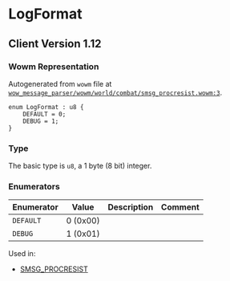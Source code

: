 # LogFormat

## Client Version 1.12

### Wowm Representation

Autogenerated from `wowm` file at [`wow_message_parser/wowm/world/combat/smsg_procresist.wowm:3`](https://github.com/gtker/wow_messages/tree/main/wow_message_parser/wowm/world/combat/smsg_procresist.wowm#L3).

```rust,ignore
enum LogFormat : u8 {
    DEFAULT = 0;
    DEBUG = 1;
}
```
### Type
The basic type is `u8`, a 1 byte (8 bit) integer.
### Enumerators
| Enumerator | Value  | Description | Comment |
| --------- | -------- | ----------- | ------- |
| `DEFAULT` | 0 (0x00) |  |  |
| `DEBUG` | 1 (0x01) |  |  |

Used in:
* [SMSG_PROCRESIST](smsg_procresist.md)
